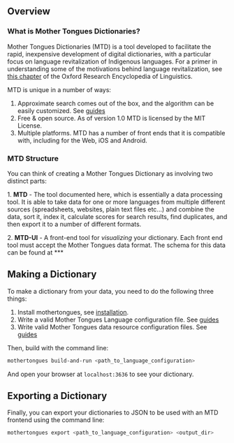 Overview
--------

### What is Mother Tongues Dictionaries?

Mother Tongues Dictionaries (MTD) is a tool developed to facilitate the
rapid, inexpensive development of digital dictionaries, with a
particular focus on language revitalization of Indigenous languages. For
a primer in understanding some of the motivations behind language
revitalization, see [this
chapter](http://oxfordre.com/linguistics/view/10.1093/acrefore/9780199384655.001.0001/acrefore-9780199384655-e-8)
of the Oxford Research Encyclopedia of Linguistics.

MTD is unique in a number of ways:

1.  Approximate search comes out of the box, and the algorithm can be easily customized. See [guides](guides/index.md)
2.  Free & open source. As of version 1.0 MTD is licensed by the MIT License.
3.  Multiple platforms. MTD has a number of front ends that it is compatible with, including for the Web, iOS and Android.


### MTD Structure

You can think of creating a Mother Tongues Dictionary as involving two
distinct parts:

1\. **MTD** - The tool documented here, which is essentially a data
processing tool. It is able to take data for one or more languages from
multiple different sources (spreadsheets, websites, plain text files
etc\...) and combine the data, sort it, index it, calculate scores for
search results, find duplicates, and then export it to a number of different formats.

2\. **MTD-UI** - A front-end tool for *visualizing* your dictionary.
Each front end tool must accept the Mother Tongues data format. The schema for this data can be found at ***

Making a Dictionary
-------------------

To make a dictionary from your data, you need to do the following three
things:

1.  Install mothertongues, see [installation](install.md).
2.  Write a valid Mother Tongues Language configuration file. See
    [guides](guides/index.md)
3.  Write valid Mother Tongues data resource configuration files. See
    [guides](guides/index.md)

Then, build with the command line:

```bash
mothertongues build-and-run <path_to_language_configuration>
```

And open your browser at `localhost:3636` to see your dictionary.

Exporting a Dictionary
----------------------

Finally, you can export your dictionaries to JSON to be used with an MTD frontend using the command line:

```bash
mothertongues export <path_to_language_configuration> <output_dir>
```
